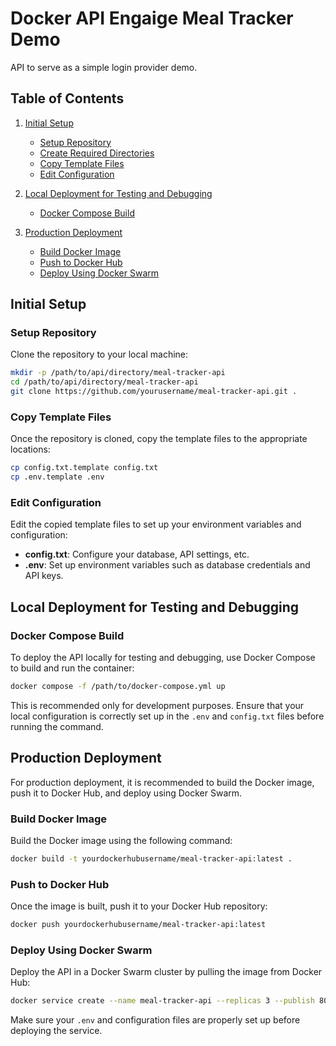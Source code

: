 
# Docker API Engaige Meal Tracker Demo
API to serve as a simple login provider demo.

## Table of Contents
1. [Initial Setup](#initial-setup)
   - [Setup Repository](#setup-repository)
   - [Create Required Directories](#create-required-directories)
   - [Copy Template Files](#copy-template-files)
   - [Edit Configuration](#edit-configuration)

2. [Local Deployment for Testing and Debugging](#local-deployment-for-testing-and-debugging)
   - [Docker Compose Build](#docker-compose-build)

3. [Production Deployment](#production-deployment)
   - [Build Docker Image](#build-docker-image)
   - [Push to Docker Hub](#push-to-docker-hub)
   - [Deploy Using Docker Swarm](#deploy-using-docker-swarm)

## Initial Setup

### Setup Repository
Clone the repository to your local machine:

```bash
mkdir -p /path/to/api/directory/meal-tracker-api
cd /path/to/api/directory/meal-tracker-api
git clone https://github.com/yourusername/meal-tracker-api.git .
```

### Copy Template Files
Once the repository is cloned, copy the template files to the appropriate locations:

```bash
cp config.txt.template config.txt
cp .env.template .env
```

### Edit Configuration
Edit the copied template files to set up your environment variables and configuration:

- **config.txt**: Configure your database, API settings, etc.
- **.env**: Set up environment variables such as database credentials and API keys.

## Local Deployment for Testing and Debugging

### Docker Compose Build
To deploy the API locally for testing and debugging, use Docker Compose to build and run the container:

```bash
docker compose -f /path/to/docker-compose.yml up
```

This is recommended only for development purposes. Ensure that your local configuration is correctly set up in the `.env` and `config.txt` files before running the command.

## Production Deployment

For production deployment, it is recommended to build the Docker image, push it to Docker Hub, and deploy using Docker Swarm.

### Build Docker Image
Build the Docker image using the following command:

```bash
docker build -t yourdockerhubusername/meal-tracker-api:latest .
```

### Push to Docker Hub
Once the image is built, push it to your Docker Hub repository:

```bash
docker push yourdockerhubusername/meal-tracker-api:latest
```

### Deploy Using Docker Swarm
Deploy the API in a Docker Swarm cluster by pulling the image from Docker Hub:

```bash
docker service create --name meal-tracker-api --replicas 3 --publish 8080:8080 yourdockerhubusername/meal-tracker-api:latest
```

Make sure your `.env` and configuration files are properly set up before deploying the service.
